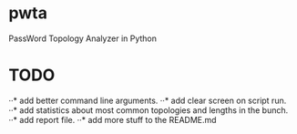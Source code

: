# pwta
PassWord Topology Analyzer in Python

# TODO
··* add better command line arguments.
··* add clear screen on script run.
··* add statistics about most common topologies and lengths in the bunch.
··* add report file.
··* add more stuff to the README.md
